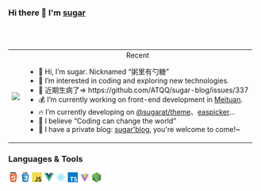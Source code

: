 ### Hi there 👋 I'm <a href="https://sugarat.top/aboutme.html">sugar</a>


<br/>
<br/>

<table>
  <tr align="center">
    <td>
      <a href="https://github.com/anuraghazra/github-readme-stats" target="_blank">
        <img align="center" name="ATQQ's github stats" src="https://github-readme-stats.vercel.app/api?username=atqq&show_icons=true" />
      </a>
    </td>
<td align="left">
            <div align="center">Recent</div>
            <ul>
                <li>🤭 Hi, I’m sugar. Nicknamed “粥里有勺糖”</li>
                <li>🔭 I’m interested in coding and exploring new technologies.</li>
              <li>🏥 近期生病了=> https://github.com/ATQQ/sugar-blog/issues/337 </li>
              <li>💰 I’m currently working on front-end development in <a href="https://github.com/meituan">Meituan</a>.</li>
              <li>🔥 I’m currently developing on <a href="https://github.com/ATQQ/sugar-blog/tree/master/packages/theme">@sugarat/theme<a/>、<a href="https://github.com/ATQQ/easypicker2-client">easpicker</a>... </li>
                <li>🌱 I believe “Coding can change the world” </li>
                <li>🏡 I have a private blog: <a href="https://sugarat.top" rel="nofollow">sugar'blog</a>, you're welcome to come!~ </li>
            </ul>
        </td>
  </tr>
</table>

### Languages & Tools

<p dir="auto"><code><a target="_blank" rel="noopener noreferrer nofollow" href="https://raw.githubusercontent.com/github/explore/80688e429a7d4ef2fca1e82350fe8e3517d3494d/topics/html/html.png"><img height="20" src="https://raw.githubusercontent.com/github/explore/80688e429a7d4ef2fca1e82350fe8e3517d3494d/topics/html/html.png" style="max-width: 100%;"></a></code>
<code><a target="_blank" rel="noopener noreferrer nofollow" href="https://raw.githubusercontent.com/github/explore/80688e429a7d4ef2fca1e82350fe8e3517d3494d/topics/css/css.png"><img height="20" src="https://raw.githubusercontent.com/github/explore/80688e429a7d4ef2fca1e82350fe8e3517d3494d/topics/css/css.png" style="max-width: 100%;"></a></code>
<code><a target="_blank" rel="noopener noreferrer nofollow" href="https://raw.githubusercontent.com/github/explore/80688e429a7d4ef2fca1e82350fe8e3517d3494d/topics/javascript/javascript.png"><img height="20" src="https://raw.githubusercontent.com/github/explore/80688e429a7d4ef2fca1e82350fe8e3517d3494d/topics/javascript/javascript.png" style="max-width: 100%;"></a></code>
<code><a target="_blank" rel="noopener noreferrer nofollow" href="https://raw.githubusercontent.com/github/explore/80688e429a7d4ef2fca1e82350fe8e3517d3494d/topics/vue/vue.png"><img height="20" src="https://raw.githubusercontent.com/github/explore/80688e429a7d4ef2fca1e82350fe8e3517d3494d/topics/vue/vue.png" style="max-width: 100%;"></a></code>
<code><a target="_blank" rel="noopener noreferrer nofollow" href="https://raw.githubusercontent.com/github/explore/80688e429a7d4ef2fca1e82350fe8e3517d3494d/topics/react/react.png"><img height="20" src="https://raw.githubusercontent.com/github/explore/80688e429a7d4ef2fca1e82350fe8e3517d3494d/topics/react/react.png" style="max-width: 100%;"></a></code>
<code><a target="_blank" rel="noopener noreferrer nofollow" href="https://raw.githubusercontent.com/github/explore/80688e429a7d4ef2fca1e82350fe8e3517d3494d/topics/typescript/typescript.png"><img height="20" src="https://raw.githubusercontent.com/github/explore/80688e429a7d4ef2fca1e82350fe8e3517d3494d/topics/typescript/typescript.png" style="max-width: 100%;"></a></code>
<code><a target="_blank" rel="noopener noreferrer nofollow" href="https://github.com/github/explore/blob/main/topics/vite/vite.png"><img height="20" src="https://github.com/github/explore/blob/main/topics/vite/vite.png" style="max-width: 100%;"></a></code>
<code><a target="_blank" rel="noopener noreferrer nofollow" href="https://github.com/github/explore/blob/main/topics/node/node.png"><img height="20" src="https://github.com/github/explore/blob/main/topics/nodejs/nodejs.png" style="max-width: 100%;"></a></code>
</p>

